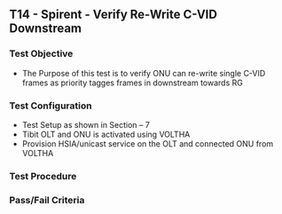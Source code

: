 ## T14 - Spirent - Verify Re-Write C-VID Downstream

### Test Objective
* The Purpose of this test is to verify ONU can re-write single C-VID frames as priority tagges frames in downstream towards RG

### Test Configuration
* Test Setup as shown in Section – 7
* Tibit OLT and ONU is activated using VOLTHA
* Provision HSIA/unicast service on the OLT and connected ONU from VOLTHA

### Test Procedure

### Pass/Fail Criteria
